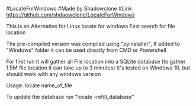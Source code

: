 #LocateForWindows
#Made by Shadowclone
#Link https://github.com/shdaowclone/LocateForWindows

This is an Alternative for Linux locate for windows
Fast search for file location

The pre-compiled version was compiled using "pyinstaller", If added to "Windows" folder it can be used directly from CMD or Powershell

For first run it will gather all File location into a SQLite database (to gather 1.5M file location it can take up to 3 minutes)
It's tested on Windows 10, but should work with any windows version

Usage: locate name_of_file

To update the database run "locate -refill_database"
